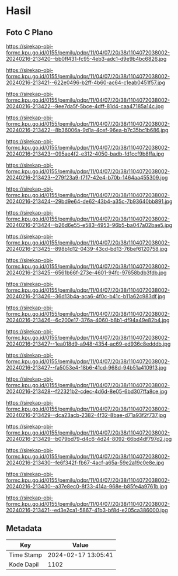 # Hasil

## Foto C Plano

https://sirekap-obj-formc.kpu.go.id/0155/pemilu/pdpr/11/04/07/20/38/1104072038002-20240216-213420--bb0ff431-fc95-4eb3-adc1-d9e9b4bc6826.jpg

https://sirekap-obj-formc.kpu.go.id/0155/pemilu/pdpr/11/04/07/20/38/1104072038002-20240216-213421--622e0496-b2ff-4b60-ac64-c1eab0451f57.jpg

https://sirekap-obj-formc.kpu.go.id/0155/pemilu/pdpr/11/04/07/20/38/1104072038002-20240216-213422--9ee7da5f-5bce-4dff-81d4-caa47185a14c.jpg

https://sirekap-obj-formc.kpu.go.id/0155/pemilu/pdpr/11/04/07/20/38/1104072038002-20240216-213422--8b36006a-9d1a-4cef-96ea-b7c35bc1b686.jpg

https://sirekap-obj-formc.kpu.go.id/0155/pemilu/pdpr/11/04/07/20/38/1104072038002-20240216-213423--095ae4f2-e312-4050-badb-fd1ccf9b8ffa.jpg

https://sirekap-obj-formc.kpu.go.id/0155/pemilu/pdpr/11/04/07/20/38/1104072038002-20240216-213423--279f23a9-f717-42e4-b70b-1464aa455309.jpg

https://sirekap-obj-formc.kpu.go.id/0155/pemilu/pdpr/11/04/07/20/38/1104072038002-20240216-213424--29bd9e64-de62-43b4-a35c-7b93640bb891.jpg

https://sirekap-obj-formc.kpu.go.id/0155/pemilu/pdpr/11/04/07/20/38/1104072038002-20240216-213424--b26d6e55-e583-4953-96b5-ba047a02bae5.jpg

https://sirekap-obj-formc.kpu.go.id/0155/pemilu/pdpr/11/04/07/20/38/1104072038002-20240216-213425--898b1d12-0439-43cd-bd13-76bef6120758.jpg

https://sirekap-obj-formc.kpu.go.id/0155/pemilu/pdpr/11/04/07/20/38/1104072038002-20240216-213425--6561b66f-273e-4601-94fc-97658bdb3fdb.jpg

https://sirekap-obj-formc.kpu.go.id/0155/pemilu/pdpr/11/04/07/20/38/1104072038002-20240216-213426--36d13b4a-aca6-4f0c-b41c-b11a62c983df.jpg

https://sirekap-obj-formc.kpu.go.id/0155/pemilu/pdpr/11/04/07/20/38/1104072038002-20240216-213426--6c200e17-376a-4060-b8b1-df94a49e82b4.jpg

https://sirekap-obj-formc.kpu.go.id/0155/pemilu/pdpr/11/04/07/20/38/1104072038002-20240216-213427--1ea018d9-a948-4354-ac69-ed936c8edddb.jpg

https://sirekap-obj-formc.kpu.go.id/0155/pemilu/pdpr/11/04/07/20/38/1104072038002-20240216-213427--fa5053e4-18b6-41cd-968d-94b51a410913.jpg

https://sirekap-obj-formc.kpu.go.id/0155/pemilu/pdpr/11/04/07/20/38/1104072038002-20240216-213428--f22321b2-cdec-4d6d-8e05-6bd307ffa8ce.jpg

https://sirekap-obj-formc.kpu.go.id/0155/pemilu/pdpr/11/04/07/20/38/1104072038002-20240216-213429--dca23acb-2382-4f32-8bae-d71a93f2f737.jpg

https://sirekap-obj-formc.kpu.go.id/0155/pemilu/pdpr/11/04/07/20/38/1104072038002-20240216-213429--b079bd79-d4c6-4d24-8092-66bd4df797d2.jpg

https://sirekap-obj-formc.kpu.go.id/0155/pemilu/pdpr/11/04/07/20/38/1104072038002-20240216-213430--fe6f342f-fb67-4acf-a65a-59e2a19c0e8e.jpg

https://sirekap-obj-formc.kpu.go.id/0155/pemilu/pdpr/11/04/07/20/38/1104072038002-20240216-213430--a37e8ec0-8f33-414a-968e-b85fe4a9761b.jpg

https://sirekap-obj-formc.kpu.go.id/0155/pemilu/pdpr/11/04/07/20/38/1104072038002-20240216-213421--ed3e2ca1-5867-41b3-bf8d-e205ca386000.jpg


## Metadata

| Key        | Value               |
| ---------- | ------------------- |
| Time Stamp | 2024-02-17 13:05:41 |
| Kode Dapil | 1102                |



